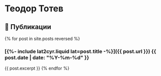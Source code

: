 # Теодор Тотев

## 📝 Публикации

{% for post in site.posts reversed %}
### [{%- include lat2cyr.liquid lat=post.title -%}]({{ post.url }}) {{ post.date | date: "%Y-%m-%d" }}

{{ post.excerpt }}
{% endfor %}
